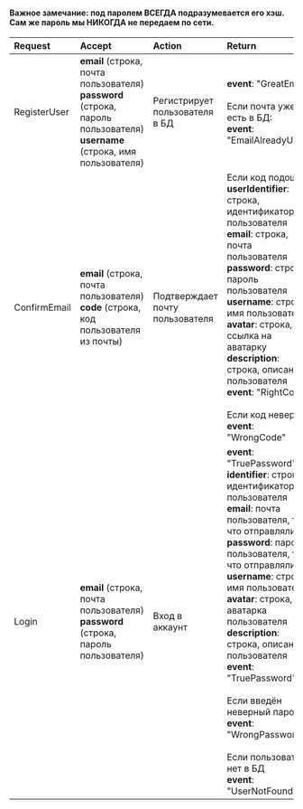#### Важное замечание: под паролем ВСЕГДА подразумевается его хэш. Сам же пароль мы НИКОГДА не передаем по сети.
| Request | Accept | Action | Return |
|:-|:-|:-|:-|
| RegisterUser | __email__ (строка, почта пользователя)<br/>__password__ (строка, пароль пользователя)<br/>__username__ (строка, имя пользователя)| Регистрирует пользователя в БД | __event__: "GreatEmail" <br/><br/>Если почта уже есть в БД: <br/>__event__: "EmailAlreadyUsed"|
| ConfirmEmail | __email__ (строка, почта пользователя)<br/> __code__ (строка, код пользователя из почты) | Подтверждает почту пользователя | Если код подошёл:<br/> __userIdentifier__: строка, идентификатор пользователя<br/>__email__: строка, почта пользователя<br/> __password__: строка, пароль пользователя<br/> __username__: строка, имя пользователя<br/> __avatar__: строка, ссылка на аватарку<br/> __description__: строка, описание пользователя<br/>__event__: "RightCode"<br/><br/>Если код неверный<br/> __event__: "WrongCode"
| Login | __email__ (строка, почта пользователя)<br/> __password__ (строка, пароль пользователя)| Вход в аккаунт | __event__: "TruePassword"<br/>__identifier__: строка, идентификатор пользователя<br/>__email__: почта пользователя, то, что отправляли<br/>__password__: пароль пользователя, то, что отправляли<br/>__username__: строка, имя пользователя<br/>__avatar__: строка, аватарка пользователя<br/>__description__: строка, описание пользователя<br/>__event__: "TruePassword"<br/><br/>Если введён неверный пароль<br/>__event__: "WrongPassword" <br/><br/>Если пользователя нет в БД<br/> __event__: "UserNotFound"|